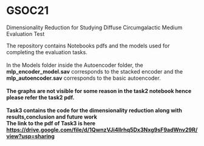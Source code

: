 # GSOC21
Dimensionality Reduction for Studying Diffuse Circumgalactic Medium Evaluation Test

The repository contains Notebooks pdfs and the models used for completing the evaluation tasks.<br><br>
In the Models folder inside the Autoencoder folder, the <b>mlp_encoder_model.sav</b> corresponds to the stacked encoder and the <b>mlp_autoencoder.sav</b> corresponds to the basic autoencoder.<br><br>
<b>The graphs are not visible for some reason in the task2 notebook hence please refer the task2 pdf<b>.<br><br>
Task3 contains the code for the dimensionality reduction along with results,conclusion and future work<br>
The link to the pdf of Task3 is here https://drive.google.com/file/d/1QwnzVJi4llrhq5Dx3Nxg9sF9adWnv29R/view?usp=sharing
